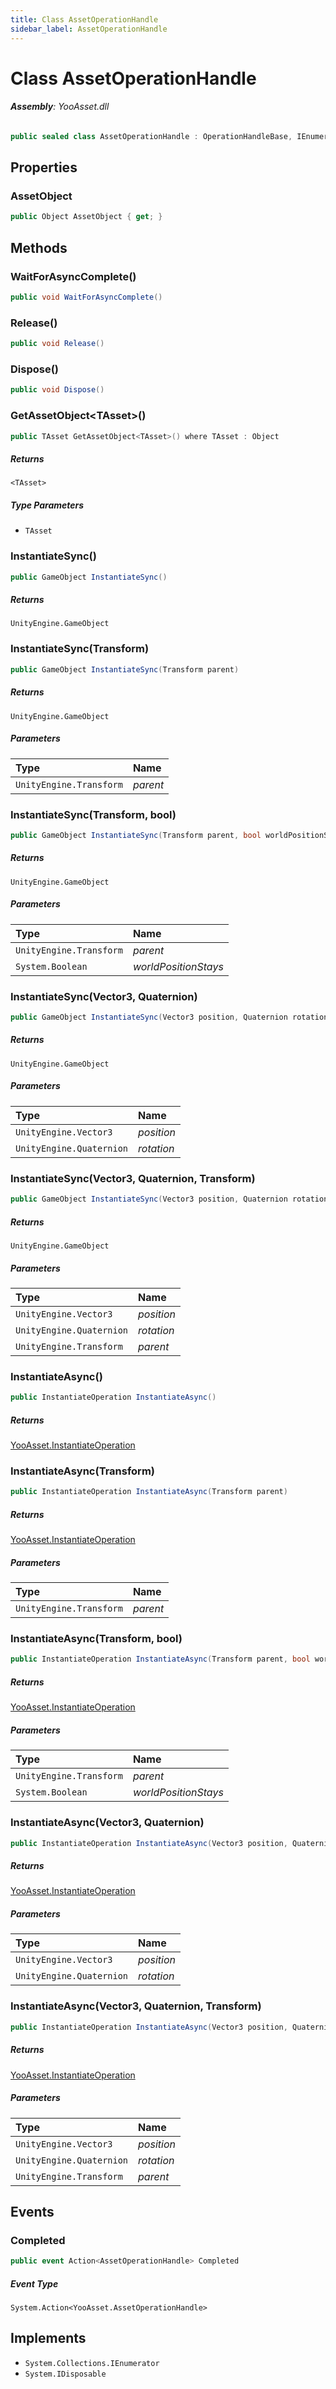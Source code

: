 ```yaml
---
title: Class AssetOperationHandle
sidebar_label: AssetOperationHandle
---
```

# Class AssetOperationHandle


###### **Assembly**: YooAsset.dll

```csharp title="Declaration"
public sealed class AssetOperationHandle : OperationHandleBase, IEnumerator, IDisposable
```
## Properties
### AssetObject


```csharp title="Declaration"
public Object AssetObject { get; }
```
## Methods
### WaitForAsyncComplete()


```csharp title="Declaration"
public void WaitForAsyncComplete()
```
### Release()


```csharp title="Declaration"
public void Release()
```
### Dispose()


```csharp title="Declaration"
public void Dispose()
```
### GetAssetObject&lt;TAsset&gt;()


```csharp title="Declaration"
public TAsset GetAssetObject<TAsset>() where TAsset : Object
```

##### Returns

`<TAsset>`
##### Type Parameters
* `TAsset`
### InstantiateSync()


```csharp title="Declaration"
public GameObject InstantiateSync()
```

##### Returns

`UnityEngine.GameObject`
### InstantiateSync(Transform)


```csharp title="Declaration"
public GameObject InstantiateSync(Transform parent)
```

##### Returns

`UnityEngine.GameObject`

##### Parameters

| Type | Name |
|:--- |:--- |
| `UnityEngine.Transform` | *parent* |

### InstantiateSync(Transform, bool)


```csharp title="Declaration"
public GameObject InstantiateSync(Transform parent, bool worldPositionStays)
```

##### Returns

`UnityEngine.GameObject`

##### Parameters

| Type | Name |
|:--- |:--- |
| `UnityEngine.Transform` | *parent* |
| `System.Boolean` | *worldPositionStays* |

### InstantiateSync(Vector3, Quaternion)


```csharp title="Declaration"
public GameObject InstantiateSync(Vector3 position, Quaternion rotation)
```

##### Returns

`UnityEngine.GameObject`

##### Parameters

| Type | Name |
|:--- |:--- |
| `UnityEngine.Vector3` | *position* |
| `UnityEngine.Quaternion` | *rotation* |

### InstantiateSync(Vector3, Quaternion, Transform)


```csharp title="Declaration"
public GameObject InstantiateSync(Vector3 position, Quaternion rotation, Transform parent)
```

##### Returns

`UnityEngine.GameObject`

##### Parameters

| Type | Name |
|:--- |:--- |
| `UnityEngine.Vector3` | *position* |
| `UnityEngine.Quaternion` | *rotation* |
| `UnityEngine.Transform` | *parent* |

### InstantiateAsync()


```csharp title="Declaration"
public InstantiateOperation InstantiateAsync()
```

##### Returns

[YooAsset.InstantiateOperation](../YooAsset/InstantiateOperation.md)
### InstantiateAsync(Transform)


```csharp title="Declaration"
public InstantiateOperation InstantiateAsync(Transform parent)
```

##### Returns

[YooAsset.InstantiateOperation](../YooAsset/InstantiateOperation.md)

##### Parameters

| Type | Name |
|:--- |:--- |
| `UnityEngine.Transform` | *parent* |

### InstantiateAsync(Transform, bool)


```csharp title="Declaration"
public InstantiateOperation InstantiateAsync(Transform parent, bool worldPositionStays)
```

##### Returns

[YooAsset.InstantiateOperation](../YooAsset/InstantiateOperation.md)

##### Parameters

| Type | Name |
|:--- |:--- |
| `UnityEngine.Transform` | *parent* |
| `System.Boolean` | *worldPositionStays* |

### InstantiateAsync(Vector3, Quaternion)


```csharp title="Declaration"
public InstantiateOperation InstantiateAsync(Vector3 position, Quaternion rotation)
```

##### Returns

[YooAsset.InstantiateOperation](../YooAsset/InstantiateOperation.md)

##### Parameters

| Type | Name |
|:--- |:--- |
| `UnityEngine.Vector3` | *position* |
| `UnityEngine.Quaternion` | *rotation* |

### InstantiateAsync(Vector3, Quaternion, Transform)


```csharp title="Declaration"
public InstantiateOperation InstantiateAsync(Vector3 position, Quaternion rotation, Transform parent)
```

##### Returns

[YooAsset.InstantiateOperation](../YooAsset/InstantiateOperation.md)

##### Parameters

| Type | Name |
|:--- |:--- |
| `UnityEngine.Vector3` | *position* |
| `UnityEngine.Quaternion` | *rotation* |
| `UnityEngine.Transform` | *parent* |

## Events
### Completed


```csharp title="Declaration"
public event Action<AssetOperationHandle> Completed
```
##### Event Type
`System.Action<YooAsset.AssetOperationHandle>`

## Implements

* `System.Collections.IEnumerator`
* `System.IDisposable`
